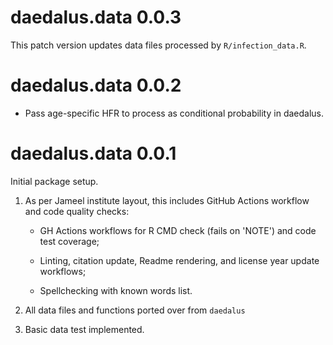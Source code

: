 # daedalus.data 0.0.3

This patch version updates data files processed by `R/infection_data.R`.

# daedalus.data 0.0.2

- Pass age-specific HFR to process as conditional probability in daedalus.

# daedalus.data 0.0.1

Initial package setup. 

1. As per Jameel institute layout, this includes GitHub Actions workflow and code quality checks:

    - GH Actions workflows for R CMD check (fails on 'NOTE') and code test coverage;

    - Linting, citation update, Readme rendering, and license year update workflows;

    - Spellchecking with known words list.

2. All data files and functions ported over from `daedalus`

3. Basic data test implemented.
